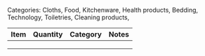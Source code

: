
Categories:
Cloths, Food, Kitchenware, Health products, Bedding, Technology, Toiletries, Cleaning products, 

| Item | Quantity | Category | Notes |
| ---- | -------- | :------: | ----- |
|      |          |          |       |
|      |          |          |       |
|      |          |          |       |
